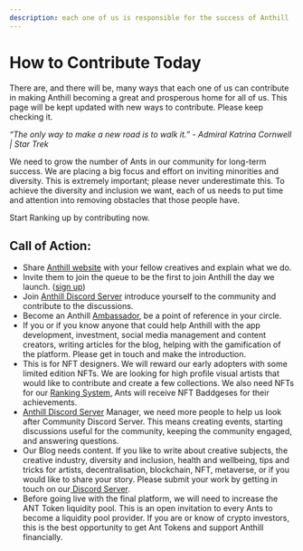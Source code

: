 ```yaml
---
description: each one of us is responsible for the success of Anthill
---
```


# How to Contribute Today

There are, and there will be, many ways that each one of us can contribute in making Anthill becoming a great and prosperous home for all of us. This page will be kept updated with new ways to contribute. Please keep checking it.

_“The only way to make a new road is to walk it.” - Admiral Katrina Cornwell | Star Trek_

We need to grow the number of Ants in our community for long-term success. We are placing a big focus and effort on inviting minorities and diversity. This is extremely important; please never underestimate this. To achieve the diversity and inclusion we want, each of us needs to put time and attention into removing obstacles that those people have.

Start Ranking up by contributing now.

## Call of Action:&#x20;

* Share [Anthill website](https://anthill.community) with your fellow creatives and explain what we do.&#x20;
* Invite them to join the queue to be the first to join Anthill the day we launch. ([sign up](https://anthill.community))&#x20;
* Join [Anthill Discord Server](https://discord.gg/pv2RZk9UGc) introduce yourself to the community and contribute to the discussions.
* Become an Anthill [Ambassador](the-community.md), be a point of reference in your circle.&#x20;
* If you or if you know anyone that could help Anthill with the app development, investment, social media management and content creators, writing articles for the blog, helping with the gamification of the platform. Please get in touch and make the introduction.&#x20;
* This is for NFT designers. We will reward our early adopters with some limited edition NFTs. We are looking for high profile visual artists that would like to contribute and create a few collections. We also need NFTs for our [Ranking System](ranking-system.md), Ants will receive NFT Baddgeses for their achievements.&#x20;
* [Anthill Discord Server](https://discord.gg/pv2RZk9UGc) Manager, we need more people to help us look after Community Discord Server. This means creating events, starting discussions useful for the community, keeping the community engaged, and answering questions.
* Our Blog needs content. If you like to write about creative subjects, the creative industry, diversity and inclusion, health and wellbeing, tips and tricks for artists, decentralisation, blockchain, NFT, metaverse, or if you would like to share your story. Please submit your work by getting in touch on our[ Discord Server](https://discord.gg/pv2RZk9UGc).
* Before going live with the final platform, we will need to increase the ANT Token liquidity pool. This is an open invitation to every Ants to become a liquidity pool provider. If you are or know of crypto investors, this is the best opportunity to get Ant Tokens and support Anthill financially.&#x20;
